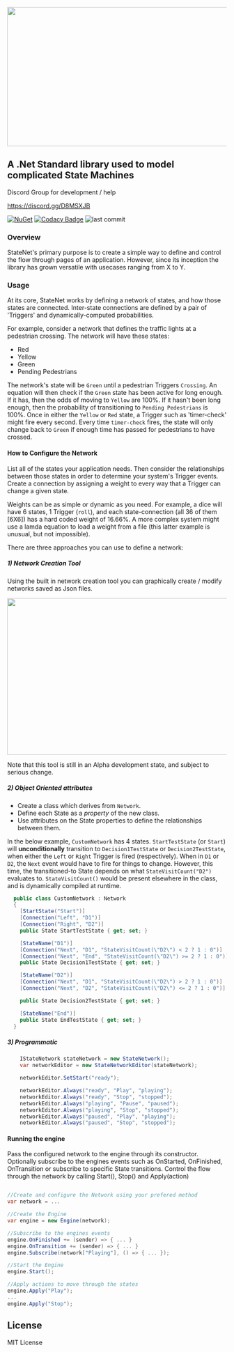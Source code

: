 <p align="center">
  <img width="640" height="320" src="https://raw.githubusercontent.com/Timmoth/Aptacode.StateNet/Development/Resources/Images/StateNetBanner.jpg">
</p>

## A .Net Standard library used to model complicated State Machines


Discord Group for development / help

https://discord.gg/D8MSXJB

[![NuGet](https://img.shields.io/nuget/v/Aptacode.StateNet.svg?style=flat)](https://www.nuget.org/packages/Aptacode.StateNet/)
[![Codacy Badge](https://app.codacy.com/project/badge/Grade/5615809483d24f93aaaefcca36107299)](https://www.codacy.com/manual/Timmoth/Aptacode.StateNet?utm_source=github.com&amp;utm_medium=referral&amp;utm_content=Timmoth/Aptacode.StateNet&amp;utm_campaign=Badge_Grade)
![last commit](https://img.shields.io/github/last-commit/Timmoth/Aptacode.StateNet?style=flat-square&cacheSeconds=86000)


### Overview

StateNet's primary purpose is to create a simple way to define and control the flow through pages of an application. However, since its inception the library has grown versatile with usecases ranging from X to Y.

### Usage

At its core, StateNet works by defining a network of states, and how those states are connected. Inter-state connections are defined by a pair of 'Triggers' and dynamically-computed probabilities.

For example, consider a network that defines the traffic lights at a pedestrian crossing. The network will have these states:
 - Red
 - Yellow
 - Green
 - Pending Pedestrians

The network's state will be `Green` until a pedestrian Triggers `Crossing`. An equation will then check if the `Green` state has been active for long enough. If it has, then the odds of moving to `Yellow` are 100%. If it hasn't been long enough, then the probability of transitioning to `Pending Pedestrians` is 100%. Once in either the `Yellow` or `Red` state, a Trigger such as 'timer-check' might fire every second. Every time `timer-check` fires, the state will only change back to `Green` if enough time has passed for pedestrians to have crossed.

#### How to Configure the Network
List all of the states your application needs. Then consider the relationships between those states in order to determine your system's Trigger events. Create a connection by assigning a weight to every way that a Trigger can change a given state.

Weights can be as simple or dynamic as you need. For example, a dice will have 6 states, 1 Trigger (`roll`), and each state-connection (all 36 of them [6X6]) has a hard coded weight of 16.66%. A more complex system might use a lamda equation to load a weight from a file (this latter example is unusual, but not impossible).

There are three approaches you can use to define a network:

##### 1) Network Creation Tool
Using the built in network creation tool you can graphically create / modify networks saved as Json files.
<p align="center">
  <img width="640" height="360" src="https://raw.githubusercontent.com/Timmoth/Aptacode.StateNet/dev/Resources/Images/Demos/networkcreationtool.jpg">
</p>

Note that this tool is still in an Alpha development state, and subject to serious change.


##### 2) Object Oriented attributes
- Create a class which derives from `Network`.
- Define each State as a *property* of the new class.
- Use attributes on the State properties to define the relationships between them.

In the below example, `CustomNetwork` has 4 states.
`StartTestState` (or `Start`) will **unconditionally** transition to `Decision1TestState` or `Decision2TestState`, when either the `Left` or `Right` Trigger is fired (respectively).
When in `D1` or `D2`, the `Next` event would have to fire for things to change. However, this time, the transitioned-to State depends on what `StateVisitCount("D2")` evaluates to. `StateVisitCount()` would be present elsewhere in the class, and is dynamically compiled at runtime.

```csharp
  public class CustomNetwork : Network
  {
	[StartState("Start")]
	[Connection("Left", "D1")]
	[Connection("Right", "D2")]
	public State StartTestState { get; set; }

	[StateName("D1")]
	[Connection("Next", "D1", "StateVisitCount(\"D2\") < 2 ? 1 : 0")]
	[Connection("Next", "End", "StateVisitCount(\"D2\") >= 2 ? 1 : 0")]
	public State Decision1TestState { get; set; }

	[StateName("D2")]
	[Connection("Next", "D1", "StateVisitCount(\"D2\") > 2 ? 1 : 0")]
	[Connection("Next", "D2", "StateVisitCount(\"D2\") <= 2 ? 1 : 0")]

	public State Decision2TestState { get; set; }

	[StateName("End")]
	public State EndTestState { get; set; }
  }
```

##### 3) Programmatic
```csharp
	IStateNetwork stateNetwork = new StateNetwork();
	var networkEditor = new StateNetworkEditor(stateNetwork);

	networkEditor.SetStart("ready");

	networkEditor.Always("ready", "Play", "playing");
	networkEditor.Always("ready", "Stop", "stopped");
	networkEditor.Always("playing", "Pause", "paused");
	networkEditor.Always("playing", "Stop", "stopped");
	networkEditor.Always("paused", "Play", "playing");
	networkEditor.Always("paused", "Stop", "stopped");

```

#### Running the engine
Pass the configured network to the engine through its constructor.
Optionally subscribe to the engines events such as OnStarted, OnFinished, OnTransition or subscribe to specific State transitions.
Control the flow through the network by calling Start(), Stop() and Apply(action)

```csharp

//Create and configure the Network using your prefered method
var network = ...

//Create the Engine
var engine = new Engine(network);

//Subscribe to the engines events
engine.OnFinished += (sender) => { ... }
engine.OnTransition += (sender) => { ... }
engine.Subscribe(network["Playing"], () => { ... });

//Start the Engine
engine.Start();

//Apply actions to move through the states
engine.Apply("Play");
...
engine.Apply("Stop");

```


## License

MIT License
